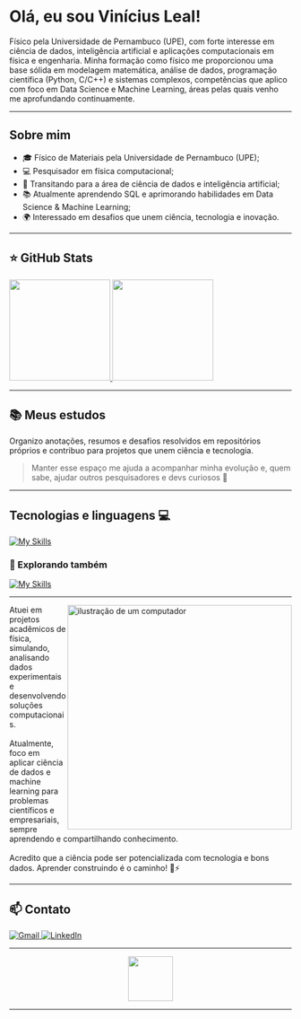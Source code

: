 # Olá, eu sou Vinícius Leal!

<p align="left">
  Físico pela Universidade de Pernambuco (UPE), com forte interesse em ciência de dados, inteligência artificial e aplicações computacionais em física e engenharia. Minha formação como físico me proporcionou uma base sólida em modelagem matemática, análise de dados, programação científica (Python, C/C++) e sistemas complexos, competências que aplico com foco em Data Science e Machine Learning, áreas pelas quais venho me aprofundando continuamente.
</p>

---

## Sobre mim

- 🎓 Físico de Materiais pela Universidade de Pernambuco (UPE);
- 💻 Pesquisador em física computacional;
- 🚀 Transitando para a área de ciência de dados e inteligência artificial;
- 📚 Atualmente aprendendo SQL e aprimorando habilidades em Data Science & Machine Learning;
- 🌍 Interessado em desafios que unem ciência, tecnologia e inovação.

---

## ⭐ GitHub Stats

<a href="https://github.com/ViniciusNL">
  <img height="180em" src="https://github-readme-stats.vercel.app/api?username=ViniciusNL&show_icons=true&theme=radical&include_all_commits=true&count_private=true"/>
  <img height="180em" src="https://github-readme-stats.vercel.app/api/top-langs/?username=ViniciusNL&layout=compact&langs_count=6&theme=radical"/>
</a>

---

## 📚 Meus estudos

Organizo anotações, resumos e desafios resolvidos em repositórios próprios e contribuo para projetos que unem ciência e tecnologia.

> Manter esse espaço me ajuda a acompanhar minha evolução e, quem sabe, ajudar outros pesquisadores e devs curiosos 🚀

---

## Tecnologias e linguagens 💻

[![My Skills](https://skillicons.dev/icons?i=python,c,cpp,pycharm,anaconda,arduino,latex,vscode,discord,gmail)](https://skillicons.dev)

### 🚀 Explorando também
[![My Skills](https://skillicons.dev/icons?i=mysql,sqlite,matlab,pytorch,r,github)](https://skillicons.dev)

---

<img src="https://raw.githubusercontent.com/MicaelliMedeiros/micaellimedeiros/master/image/computer-illustration.png" alt="ilustração de um computador" min-width="400px" max-width="400px" width="400px" align="right">

<p align="left">
  Atuei em projetos acadêmicos de física, simulando, analisando dados experimentais e desenvolvendo soluções computacionais.<br><br>
  Atualmente, foco em aplicar ciência de dados e machine learning para problemas científicos e empresariais, sempre aprendendo e compartilhando conhecimento.<br><br>
  Acredito que a ciência pode ser potencializada com tecnologia e bons dados. Aprender construindo é o caminho! 🧠⚡
</p>

---

## 📫 Contato

<p align="left">
  <a href="mailto:viniciusleal.pro@gmail.com" title="Gmail">
    <img src="https://img.shields.io/badge/-Gmail-D14836?style=flat-square&logo=gmail&logoColor=white" alt="Gmail"/>
  </a>
  <a href="https://www.linkedin.com/in/viniciusnleal" title="LinkedIn">
    <img src="https://img.shields.io/badge/-Linkedin-0e76a8?style=flat-square&logo=Linkedin&logoColor=white" alt="LinkedIn"/>
  </a>
</p>

---

<div align="center">
  <img src="https://visitor-badge.laobi.icu/badge?page_id=ViniciusNL.ViniciusNL&left_color=blueviolet&right_color=deepskyblue" width="80" />
</div>

---

<!--
Sinta-se à vontade para sugerir projetos favoritos, incluir uma citação pessoal ou destacar publicações!
-->

